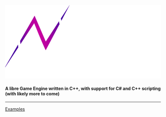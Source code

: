 <picture>
  <source media="(prefers-color-scheme: dark)" srcset="./branding/typespace-logo-dark.png">
  <img alt="Text changing depending on mode. Light: 'So light!' Dark: 'So dark!'" src="./branding/typespace-logo-light.png">
</picture>

#### A libre Game Engine written in C++, with support for C# and C++ scripting (with likely more to come)

---

[Examples](./Neutxample#readme)
